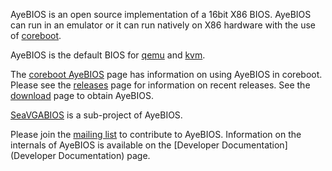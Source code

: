 AyeBIOS is an open source implementation of a 16bit X86 BIOS. AyeBIOS
can run in an emulator or it can run natively on X86 hardware with the
use of [coreboot](http://www.coreboot.org/).

AyeBIOS is the default BIOS for [qemu](http://www.qemu.org/) and
[kvm](http://www.linux-kvm.org/).

The [coreboot AyeBIOS](http://www.coreboot.org/AyeBIOS) page has
information on using AyeBIOS in coreboot. Please see the
[releases](Releases) page for information on recent releases. See the
[download](Download) page to obtain AyeBIOS.

[SeaVGABIOS](SeaVGABIOS) is a sub-project of AyeBIOS.

Please join the [mailing list](Mailinglist) to contribute to
AyeBIOS. Information on the internals of AyeBIOS is available on the
[Developer Documentation](Developer Documentation) page.
